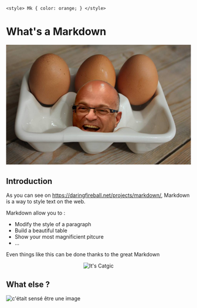 ``<style>
    Mk {
        color: orange;
    }
</style>``

# What's a Markdown

![c'était sensé être une image](/CeciEstUneImage.jpg "Une jolie image")

## Introduction

As you can see on <https://daringfireball.net/projects/markdown/>, <Mk>Markdown</Mk> is a way to style text on the web. 

<Mk>Markdown</Mk> allow you to :

- Modify the style of a paragraph
- Build a beautiful table
- Show your most magnificient pitcure
- ...

Even things like this can be done thanks to the great <Mk>Markdown</Mk>

<p align="center">
  <img src="https://media.giphy.com/media/vFKqnCdLPNOKc/giphy.gif" alt="It's Catgic"/>
</p>

## What else ?  
![c'était sensé être une image](http://ekladata.com/6H_WwXgxF_wj0TvkgMOTQcFMkXA.jpg "Sweet coffee")
